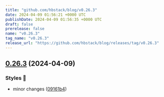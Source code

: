 ```yaml
---
title: "github.com/hbstack/blog/v0.26.3"
date: 2024-04-09 01:56:21 +0000 UTC
publishDate: 2024-04-09 01:56:35 +0000 UTC
draft: false
prerelease: false
name: "v0.26.3"
tag_name: "v0.26.3"
release_url: "https://github.com/hbstack/blog/releases/tag/v0.26.3"
---
```


## [0.26.3](https://github.com/hbstack/blog/compare/v0.26.2...v0.26.3) (2024-04-09)


### Styles 🎨

* minor changes ([09161b4](https://github.com/hbstack/blog/commit/09161b476c4116987d04907cf7e7532f503120fa))
